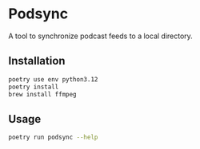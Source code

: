 # Podsync

A tool to synchronize podcast feeds to a local directory.

## Installation

```bash
poetry use env python3.12
poetry install
brew install ffmpeg
```

## Usage

```bash
poetry run podsync --help
```
